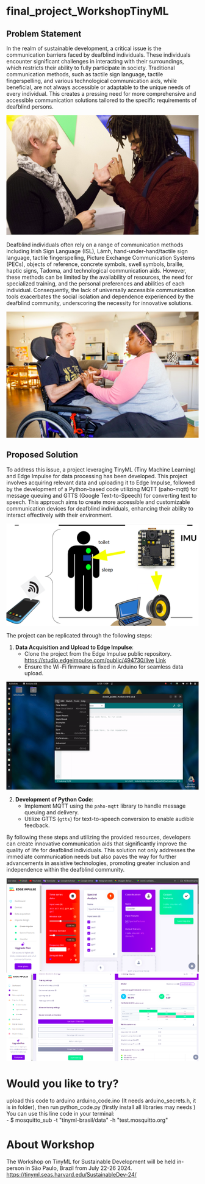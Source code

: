 # final_project_WorkshopTinyML

## Problem Statement

In the realm of sustainable development, a critical issue is the communication barriers faced by deafblind individuals. These individuals encounter significant challenges in interacting with their surroundings, which restricts their ability to fully participate in society. Traditional communication methods, such as tactile sign language, tactile fingerspelling, and various technological communication aids, while beneficial, are not always accessible or adaptable to the unique needs of every individual. This creates a pressing need for more comprehensive and accessible communication solutions tailored to the specific requirements of deafblind persons.

![Texto alternativo](img/Selection_204.png)


Deafblind individuals often rely on a range of communication methods including Irish Sign Language (ISL), Lámh, hand-under-hand/tactile sign language, tactile fingerspelling, Picture Exchange Communication Systems (PECs), objects of reference, concrete symbols, swell symbols, braille, haptic signs, Tadoma, and technological communication aids. However, these methods can be limited by the availability of resources, the need for specialized training, and the personal preferences and abilities of each individual. Consequently, the lack of universally accessible communication tools exacerbates the social isolation and dependence experienced by the deafblind community, underscoring the necessity for innovative solutions.

![Texto alternativo](img/Selection_205.png)

## Proposed Solution

To address this issue, a project leveraging TinyML (Tiny Machine Learning) and Edge Impulse for data processing has been developed. This project involves acquiring relevant data and uploading it to Edge Impulse, followed by the development of a Python-based code utilizing MQTT (paho-mqtt) for message queuing and GTTS (Google Text-to-Speech) for converting text to speech. This approach aims to create more accessible and customizable communication devices for deafblind individuals, enhancing their ability to interact effectively with their environment.

![Texto alternativo](img/Selection_206.png)

The project can be replicated through the following steps:
1. **Data Acquisition and Upload to Edge Impulse**:
    - Clone the project from the Edge Impulse public repository. https://studio.edgeimpulse.com/public/494730/live  [Link](https://studio.edgeimpulse.com/public/494730/live)
    - Ensure the Wi-Fi firmware is fixed in Arduino for seamless data upload.
  
 ![Texto alternativo](img/firm_wifi.gif)   

2. **Development of Python Code**:
    - Implement MQTT using the `paho-mqtt` library to handle message queuing and delivery.
    - Utilize GTTS (`gtts`) for text-to-speech conversion to enable audible feedback.

By following these steps and utilizing the provided resources, developers can create innovative communication aids that significantly improve the quality of life for deafblind individuals. This solution not only addresses the immediate communication needs but also paves the way for further advancements in assistive technologies, promoting greater inclusion and independence within the deafblind community.

![Texto alternativo](img/Selection_207.png)
![Texto alternativo](img/Selection_208.png)


# Would you like to try?
upload this code to arduino arduino_code.ino (It needs arduino_secrets.h, it is in folder), then run python_code.py (firstly install all libraries may needs )
You can use this line code in your terminal:  
    - $ mosquitto_sub -t "tinyml-brasil/data" -h "test.mosquitto.org"

# About Workshop
The Workshop on TinyML for Sustainable Development will be held in-person in São Paulo, Brazil from July 22-26 2024.
https://tinyml.seas.harvard.edu/SustainableDev-24/
